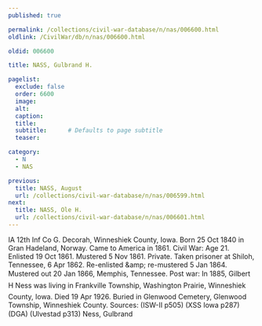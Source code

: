 ```yaml
---
published: true

permalink: /collections/civil-war-database/n/nas/006600.html
oldlink: /CivilWar/db/n/nas/006600.html

oldid: 006600

title: NASS, Gulbrand H.

pagelist:
  exclude: false
  order: 6600
  image: 
  alt:
  caption:
  title:
  subtitle:      # Defaults to page subtitle
  teaser:

category: 
  - N 
  - NAS

previous:
  title: NASS, August
  url: /collections/civil-war-database/n/nas/006599.html  
next:
  title: NASS, Ole H.
  url: /collections/civil-war-database/n/nas/006601.html   
---
```

IA 12th Inf Co G. Decorah, Winneshiek County, Iowa. Born 25 Oct 1840 in Gran Hadeland, Norway. Came to America in 1861. Civil War: Age 21. Enlisted 19 Oct 1861. Mustered 5 Nov 1861. Private. Taken prisoner at Shiloh, Tennessee, 6 Apr 1862. Re-enlisted &amp;amp; re-mustered 5 Jan 1864. Mustered out 20 Jan 1866, Memphis, Tennessee. Post war: In 1885, &#147;Gilbert H Ness&#148; was living in Frankville Township, Washington Prairie, Winneshiek County, Iowa. Died 19 Apr 1926. Buried in Glenwood Cemetery, Glenwood Township, Winneshiek County. Sources: (ISW-II p505) (XSS Iowa p287) (DGA) (Ulvestad p313) &#147;Ness, Gulbrand&#148;